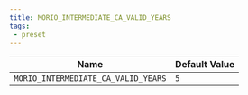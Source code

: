 ```yaml
---
title: MORIO_INTERMEDIATE_CA_VALID_YEARS
tags:
 - preset
---
```





<!-- MORIO_AUTO_GENERATED_CONTENT_STARTS - Manual changes made below will be overwritten -->
| Name | Default Value |
|------|---------------|
| `MORIO_INTERMEDIATE_CA_VALID_YEARS` | `5` |
<!-- MORIO_AUTO_GENERATED_CONTENT_ENDS - Manual changes made above will be overwritten -->

